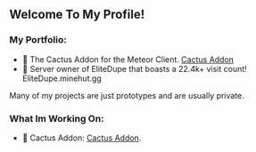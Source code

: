 ## Welcome To My Profile!

### My Portfolio:

- 🌵 The Cactus Addon for the Meteor Client. [Cactus Addon](https://github.com/77panic/CactusAddon)
- 👑 Server owner of EliteDupe that boasts a 22.4k+ visit count! EliteDupe.minehut.gg

Many of my projects are just prototypes and are usually private.

### What Im Working On:

- 🌵 Cactus Addon: [Cactus Addon](https://github.com/77panic/CactusAddon).
